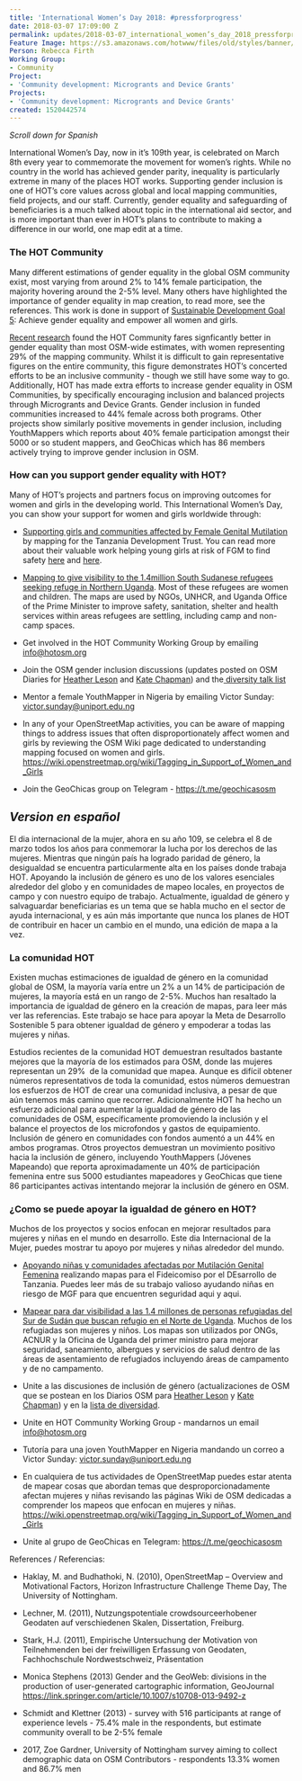 ```yaml
---
title: 'International Women’s Day 2018: #pressforprogress'
date: 2018-03-07 17:09:00 Z
permalink: updates/2018-03-07_international_women’s_day_2018_pressforprogress
Feature Image: https://s3.amazonaws.com/hotwww/files/old/styles/banner/public/Screen%20Shot%202018-03-07%20at%2012.13.18_0.png
Person: Rebecca Firth
Working Group:
- Community
Project:
- 'Community development: Microgrants and Device Grants'
Projects:
- 'Community development: Microgrants and Device Grants'
created: 1520442574
---
```


*Scroll down for Spanish*


International Women’s Day, now in it’s 109th year, is celebrated on March 8th every year to commemorate the movement for women’s rights. While no country in the world has achieved gender parity, inequality is particularly extreme in many of the places HOT works. Supporting gender inclusion is one of HOT’s core values across global and local mapping communities, field projects, and our staff. Currently, gender equality and safeguarding of beneficiaries is a much talked about topic in the international aid sector, and is more important than ever in HOT’s plans to contribute to making a difference in our world, one map edit at a time.

### The HOT Community

Many different estimations of gender equality in the global OSM community exist, most varying from around 2% to 14% female participation, the majority hovering around the 2-5% level. Many others have highlighted the importance of gender equality in map creation, to read more, see the references. This work is done in support of <a  href="http://www.un.org/sustainabledevelopment/gender-equality/">Sustainable Development Goal 5</a>: Achieve gender equality and empower all women and girls.

<a href="https://drive.google.com/file/d/1BskG72I0M1eOSbw6K5QvqpGwPKecJz7l/view" target="_blank">Recent research</a> found the HOT Community fares signficantly better in gender equality than most OSM-wide estimates, with women representing 29% of the mapping community. Whilst it is difficult to gain representative figures on the entire community, this figure demonstrates HOT’s concerted efforts to be an inclusive community - though we still have some way to go. Additionally, HOT has made extra efforts to increase gender equality in OSM Communities, by specifically encouraging inclusion and balanced projects through Microgrants and Device Grants. Gender inclusion in funded communities increased to 44% female across both programs. Other projects show similarly positive movements in gender inclusion, including YouthMappers which reports about 40% female participation amongst their 5000 or so student mappers, and GeoChicas which has 86 members actively trying to improve gender inclusion in OSM.

###  How can you support gender equality with HOT?

Many of HOT’s projects and partners focus on improving outcomes for women and girls in the developing world. This International Women’s Day, you can show your support for women and girls worldwide through:


- <a  href="https://tasks.hotosm.org/contribute?difficulty=ALL&amp;organisation=Tanzania%20Development%20Trust">Supporting girls and communities affected by Female Genital Mutilation</a> by mapping for the Tanzania Development Trust. You can read more about their valuable work helping young girls at risk of FGM to find safety <a  href="https://www.theguardian.com/society/2017/feb/06/online-mapping-tool-gives-fgm-runaways-a-path-to-help?CMP=twt_a-world_b-gdnworld">here</a> and <a  href="http://www.missingmaps.org/blog/2017/02/20/fighting-fgm-in-tanzania/">here</a>.

- <a href="https://tasks.hotosm.org/contribute?difficulty=ALL&amp;text=uganda" target="_blank">Mapping to give visibility to the 1.4million South Sudanese refugees seeking refuge in Northern Uganda</a>. Most of these refugees are women and children. The maps are used by NGOs, UNHCR, and Uganda Office of the Prime Minister to improve safety, sanitation, shelter and health services within areas refugees are settling, including camp and non-camp spaces.

- Get involved in the HOT Community Working Group by emailing <a  href="mailto:info@hotosm.org">info@hotosm.org</a>

- Join the OSM gender inclusion discussions (updates posted on OSM Diaries for <a  href="https://www.openstreetmap.org/user/Heather%20Leson/diary">Heather Leson</a> and <a  href="https://www.openstreetmap.org/user/wonderchook/diary">Kate Chapman</a>) and the<a href="https://lists.openstreetmap.org/listinfo/diversity-talk"> diversity talk list</a>

- Mentor a female YouthMapper in Nigeria by emailing Victor Sunday: <a href="mailto:victor.sunday@uniport.edu.ng">victor.sunday@uniport.edu.ng</a>

- In any of your OpenStreetMap activities, you can be aware of mapping things to address issues that often disproportionately affect women and girls by reviewing the OSM Wiki page dedicated to understanding mapping focused on women and girls. https://wiki.openstreetmap.org/wiki/Tagging_in_Support_of_Women_and_Girls

- Join the GeoChicas group on Telegram - https://t.me/geochicasosm

## *Version en español*

El dia internacional de la mujer, ahora en su año 109, se celebra el 8 de marzo todos los años para conmemorar la lucha por los derechos de las mujeres. Mientras que ningún país ha logrado paridad de género, la desigualdad se encuentra particularmente alta en los países donde trabaja HOT. Apoyando la inclusión de género es uno de los valores esenciales alrededor del globo y en comunidades de mapeo locales, en proyectos de campo y con nuestro equipo de trabajo. Actualmente, igualdad de género y salvaguardar beneficiarias es un tema que se habla mucho en el sector de ayuda internacional, y es aún más importante que nunca los planes de HOT de contribuir en hacer un cambio en el mundo, una edición de mapa a la vez.

### La comunidad HOT

Existen muchas estimaciones de igualdad de género en la comunidad global de OSM, la mayoría varía entre un 2% a un 14% de participación de mujeres, la mayoría está en un rango de 2-5%. Muchos han resaltado la importancia de igualdad de género en la creación de mapas, para leer más ver las referencias. Este trabajo se hace para apoyar la Meta de Desarrollo Sostenible 5 para obtener igualdad de género y empoderar a todas las mujeres y niñas.

Estudios recientes de la comunidad HOT demuestran resultados bastante mejores que la mayoría de los estimados para OSM, donde las mujeres representan un 29% &nbsp;de la comunidad que mapea. Aunque es difícil obtener números representativos de toda la comunidad, estos números demuestran los esfuerzos de HOT de crear una comunidad inclusiva, a pesar de que aún tenemos más camino que recorrer. Adicionalmente HOT ha hecho un esfuerzo adicional para aumentar la igualdad de género de las comunidades de OSM, específicamente promoviendo la inclusión y el balance el proyectos de los microfondos y gastos de equipamiento. Inclusión de género en comunidades con fondos aumentó a un 44% en ambos programas. Otros proyectos demuestran un movimiento positivo hacia la inclusión de género, incluyendo YouthMappers (Jóvenes Mapeando) que reporta aproximadamente un 40% de participación femenina entre sus 5000 estudiantes mapeadores y GeoChicas que tiene 86 participantes activas intentando mejorar la inclusión de género en OSM.

### ¿Como se puede apoyar la igualdad de género en HOT?

Muchos de los proyectos y socios enfocan en mejorar resultados para mujeres y niñas en el mundo en desarrollo. Este dia Internacional de la Mujer, puedes mostrar tu apoyo por mujeres y niñas alrededor del mundo.

- <a href="https://tasks.hotosm.org/contribute?difficulty=ALL&amp;organisation=Tanzania%20Development%20Trust" target="_blank">Apoyando niñas y comunidades afectadas por Mutilación Genital Femenina</a> realizando mapas para el Fideicomiso por el DEsarrollo de Tanzania. Puedes leer más de su trabajo valioso ayudando niñas en riesgo de MGF para que encuentren seguridad aqui y aqui.

- <a href="https://tasks.hotosm.org/contribute?difficulty=ALL&amp;text=uganda">Mapear para dar visibilidad a las 1.4 millones de personas refugiadas del Sur de Sudán que buscan refugio en el Norte de Uganda</a>. Muchos de los refugiadas son mujeres y niños. Los mapas son utilizados por ONGs, ACNUR y la Oficina de Uganda del primer ministro para mejorar seguridad, saneamiento, albergues y servicios de salud dentro de las áreas de asentamiento de refugiados incluyendo áreas de campamento y de no campamento.

- Unite a las discusiones de inclusión de género (actualizaciones de OSM que se postean en los Diarios OSM para <a href="https://www.openstreetmap.org/user/Heather%20Leson/diary">Heather Leson</a> y <a href="https://www.openstreetmap.org/user/wonderchook/diary">Kate Chapman</a>) y en la <a href="https://lists.openstreetmap.org/listinfo/diversity-talk">lista de diversidad</a>.

- Unite en HOT Community Working Group - mandarnos un email info@hotosm.org

- Tutoría para una joven YouthMapper en Nigeria mandando un correo a Victor Sunday: <a href="mailto:victor.sunday@uniport.edu.ng">victor.sunday@uniport.edu.ng</a>

- En cualquiera de tus actividades de OpenStreetMap puedes estar atenta de mapear cosas que abordan temas que desproporcionadamente afectan mujeres y niñas revisando las páginas Wiki de OSM dedicadas a comprender los mapeos que enfocan en mujeres y niñas. <a href="https://wiki.openstreetmap.org/wiki/Tagging_in_Support_of_Women_and_Girls">https://wiki.openstreetmap.org/wiki/Tagging_in_Support_of_Women_and_Girls</a>

- Unite al grupo de GeoChicas en Telegram: <a href="https://t.me/geochicasosm">https://t.me/geochicasosm</a>

References / Referencias:

- Haklay, M. and Budhathoki, N. (2010), OpenStreetMap – Overview and Motivational Factors, Horizon Infrastructure Challenge Theme Day, The University of Nottingham.

- Lechner, M. (2011), Nutzungspotentiale crowdsourceerhobener Geodaten auf verschiedenen Skalen, Dissertation, Freiburg.

- Stark, H.J. (2011), Empirische Untersuchung der Motivation von Teilnehmenden bei der freiwilligen Erfassung von Geodaten, Fachhochschule Nordwestschweiz, Präsentation

- Monica Stephens (2013) Gender and the GeoWeb: divisions in the production of user-generated cartographic information, GeoJournal <a href="https://link.springer.com/article/10.1007/s10708-013-9492-z">https://link.springer.com/article/10.1007/s10708-013-9492-z</a>

- Schmidt and Klettner (2013) - survey with 516 participants at range of experience levels - 75.4% male in the respondents, but estimate community overall to be 2-5% female

- 2017, Zoe Gardner, University of Nottingham survey aiming to collect demographic data on OSM Contributors - respondents 13.3% women and 86.7% men
